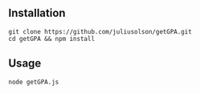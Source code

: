 ## Installation

```
git clone https://github.com/juliusolson/getGPA.git
cd getGPA && npm install

```

## Usage

```
node getGPA.js

```

